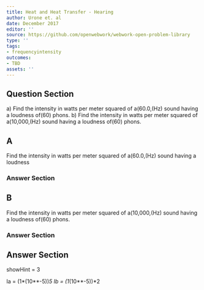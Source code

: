 ```yaml
---
title: Heat and Heat Transfer - Hearing
author: Urone et. al
date: December 2017
editor: ''
source: https://github.com/openwebwork/webwork-open-problem-library
type: ''
tags:
- frequencyintensity
outcomes:
- TBD
assets: ''
---
```


## Question Section 

a) Find the intensity in watts per meter squared of a(60.0,(Hz) sound having a loudness
of(60) phons. 
b) Find the intensity in watts per meter squared of a(10,000,(Hz) sound having a loudness of(60) phons.

## A
Find the intensity in watts per meter squared of a(60.0,(Hz) sound having a loudness
### Answer Section
## B
Find the intensity in watts per meter squared of a(10,000,(Hz) sound having a loudness of(60) phons.
### Answer Section


## Answer Section

showHint = 3

Ia = (1*(10**-5))*5
Ib = (1*(10**-5))*2